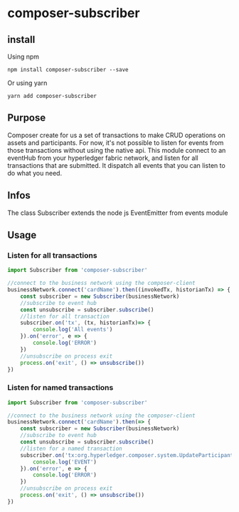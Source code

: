 # composer-subscriber

## install 

Using npm

`npm install composer-subscriber --save`

Or using yarn

`yarn add composer-subscriber`

## Purpose
Composer create for us a set of transactions to make CRUD operations on assets and participants.
For now, it's not possible to listen for events from those transactions without using the native api.
This module connect to an eventHub from your hyperledger fabric network, and listen for all transactions that are submitted.
It dispatch all events that you can listen to do what you need.


## Infos
The class Subscriber extends the node js EventEmitter from events module

## Usage

### Listen for all transactions

```js
import Subscriber from 'composer-subscriber'

//connect to the business network using the composer-client
businessNetwork.connect('cardName').then((invokedTx, historianTx) => {
    const subscriber = new Subscriber(businessNetwork)
    //subscribe to event hub
    const unsubscribe = subscriber.subscribe()
    //listen for all transaction
    subscriber.on('tx', (tx, historianTx)=> {
        console.log('All events')
    }).on('error', e => {
        console.log('ERROR')
    })
    //unsubscribe on process exit
    process.on('exit', () => unsubscribe())
})
```

### Listen for named transactions
```js
import Subscriber from 'composer-subscriber'

//connect to the business network using the composer-client
businessNetwork.connect('cardName').then(=> {
    const subscriber = new Subscriber(businessNetwork)
    //subscribe to event hub
    const unsubscribe = subscriber.subscribe()
    //listen for a named transaction
    subscriber.on('tx:org.hyperledger.composer.system.UpdateParticipant', (tx, historianTx) => {
        console.log('EVENT')
    }).on('error', e => {
        console.log('ERROR')
    })
    //unsubscribe on process exit
    process.on('exit', () => unsubscribe())
})
```




